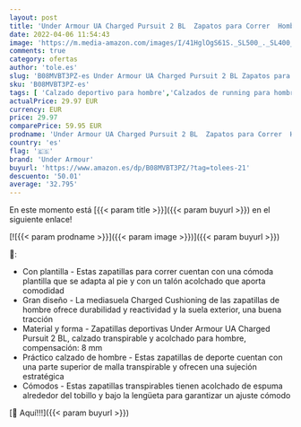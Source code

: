 ```yaml
---
layout: post
title: 'Under Armour UA Charged Pursuit 2 BL  Zapatos para Correr  Hombre  Negro  Black / Black / White   44 EU'
date: 2022-04-06 11:54:43
image: 'https://m.media-amazon.com/images/I/41HglOgS61S._SL500_._SL400_.jpg'
comments: true
category: ofertas
author: 'tole.es'
slug: 'B08MVBT3PZ-es Under Armour UA Charged Pursuit 2 BL Zapatos para Correr...'
sku: 'B08MVBT3PZ-es'
tags: [ 'Calzado deportivo para hombre','Calzados de running para hombre','Calzados para correr en asfalto para hombre','Zapatillas y calzado deportivo para hombre','Zapatos','Zapatos para hombre','Zapatos y complementos','under armour','zapatos', ]
actualPrice: 29.97 EUR
currency: EUR
price: 29.97
comparePrice: 59.95 EUR
prodname: 'Under Armour UA Charged Pursuit 2 BL  Zapatos para Correr  Hombre  Negro  Black / Black / White   44 EU'
country: 'es'
flag: '🇪🇸'
brand: 'Under Armour'
buyurl: 'https://www.amazon.es/dp/B08MVBT3PZ/?tag=tolees-21'
descuento: '50.01'
average: '32.795'
---
```


En este momento está [{{< param title >}}]({{< param buyurl >}}) en el siguiente enlace!

[![{{< param prodname >}}]({{< param image >}})]({{< param buyurl >}})

🔎:

- Con plantilla - Estas zapatillas para correr cuentan con una cómoda plantilla que se adapta al pie y con un talón acolchado que aporta comodidad
- Gran diseño - La mediasuela Charged Cushioning de las zapatillas de hombre ofrece durabilidad y reactividad y la suela exterior, una buena tracción
- Material y forma - Zapatillas deportivas Under Armour UA Charged Pursuit 2 BL, calzado transpirable y acolchado para hombre, compensación: 8 mm
- Práctico calzado de hombre - Estas zapatillas de deporte cuentan con una parte superior de malla transpirable y ofrecen una sujeción estratégica
- Cómodos - Estas zapatillas transpirables tienen acolchado de espuma alrededor del tobillo y bajo la lengüeta para garantizar un ajuste cómodo

[🛒 Aquí!!!]({{< param buyurl >}})
